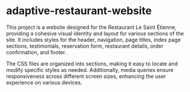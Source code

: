 # adaptive-restaurant-website

This project is a website designed for the Restaurant Le Saint Étienne, providing a cohesive visual identity and layout for various sections of the site. It includes styles for the header, navigation, page titles, index page sections, testimonials, reservation form, restaurant details, order confirmation, and footer.

The CSS files are organized into sections, making it easy to locate and modify specific styles as needed. Additionally, media queries ensure responsiveness across different screen sizes, enhancing the user experience on various devices.